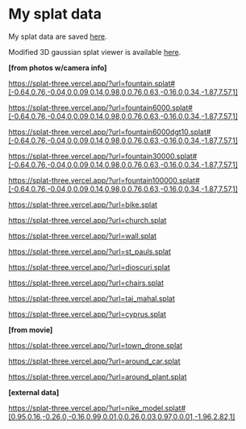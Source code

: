 

# **My splat data**

My splat data are saved [here](https://huggingface.co/datasets/stpete2/splat).

Modified 3D gaussian splat viewer is available [here](https://splat-three.vercel.app/).

**[from photos w/camera info]**

https://splat-three.vercel.app/?url=fountain.splat#[-0.64,0.76,-0.04,0,0.09,0.14,0.98,0,0.76,0.63,-0.16,0,0.34,-1.87,7.57,1]

https://splat-three.vercel.app/?url=fountain6000.splat#[-0.64,0.76,-0.04,0,0.09,0.14,0.98,0,0.76,0.63,-0.16,0,0.34,-1.87,7.57,1]

https://splat-three.vercel.app/?url=fountain6000dgt10.splat#[-0.64,0.76,-0.04,0,0.09,0.14,0.98,0,0.76,0.63,-0.16,0,0.34,-1.87,7.57,1]

https://splat-three.vercel.app/?url=fountain30000.splat#[-0.64,0.76,-0.04,0,0.09,0.14,0.98,0,0.76,0.63,-0.16,0,0.34,-1.87,7.57,1]

https://splat-three.vercel.app/?url=fountain100000.splat#[-0.64,0.76,-0.04,0,0.09,0.14,0.98,0,0.76,0.63,-0.16,0,0.34,-1.87,7.57,1]

https://splat-three.vercel.app/?url=bike.splat

https://splat-three.vercel.app/?url=church.splat
 
https://splat-three.vercel.app/?url=wall.splat

https://splat-three.vercel.app/?url=st_pauls.splat

https://splat-three.vercel.app/?url=dioscuri.splat

https://splat-three.vercel.app/?url=chairs.splat

https://splat-three.vercel.app/?url=taj_mahal.splat

https://splat-three.vercel.app/?url=cyprus.splat

**[from movie]**

https://splat-three.vercel.app/?url=town_drone.splat

https://splat-three.vercel.app/?url=around_car.splat

https://splat-three.vercel.app/?url=around_plant.splat

**[external data]**

https://splat-three.vercel.app/?url=nike_model.splat#[0.95,0.16,-0.26,0,-0.16,0.99,0.01,0,0.26,0.03,0.97,0,0.01,-1.96,2.82,1]


